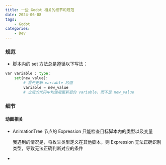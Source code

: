 ```yaml
---
title: 一些 Godot 相关的细节和规范
date: 2024-06-08
tags: 
    - Godot
categories:
    - Dev
---
```


### 规范

- 脚本内的 set 方法总是遵循以下写法：

```python
var variable : type:
	set(new_value):
        # 首先更新 variable 的值
        variable = new_value
        # 之后的代码中均使用更新后的 variable，而不是 new_value
```

### 细节

#### 动画相关

- AnimationTree 节点的 Expression 只能检查目标脚本内的类型以及变量

  我遇到的情况是，将枚举类型定义在其他脚本，则 Expression 无法正确识别类型，导致无法正确判断对应的条件

- 

